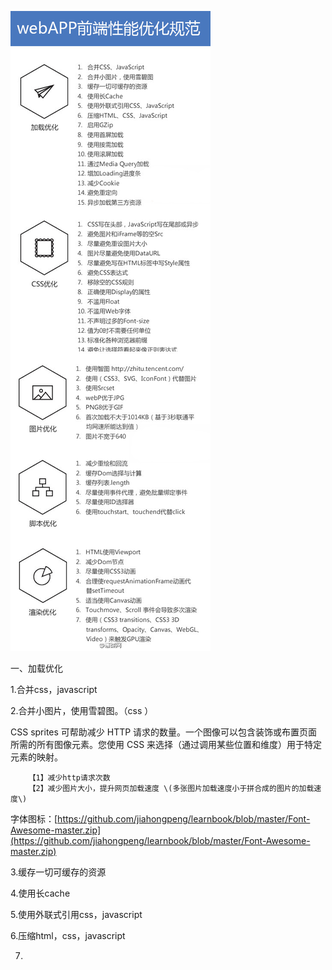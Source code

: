 ![](/assets/1016870-20171009133914402-2006851883.jpg)

一、加载优化

1.合并css，javascript

2.合并小图片，使用雪碧图。（css ）

CSS sprites 可帮助减少 HTTP 请求的数量。一个图像可以包含装饰或布置页面所需的所有图像元素。您使用 CSS 来选择（通过调用某些位置和维度）用于特定元素的映射。

```
    【1】减少http请求次数
    【2】减少图片大小，提升网页加载速度 \(多张图片加载速度小于拼合成的图片的加载速度\)
```

字体图标：[https://github.com/jiahongpeng/learnbook/blob/master/Font-Awesome-master.zip](https://github.com/jiahongpeng/learnbook/blob/master/Font-Awesome-master.zip)

3.缓存一切可缓存的资源

4.使用长cache

5.使用外联式引用css，javascript

6.压缩html，css，javascript

7.


